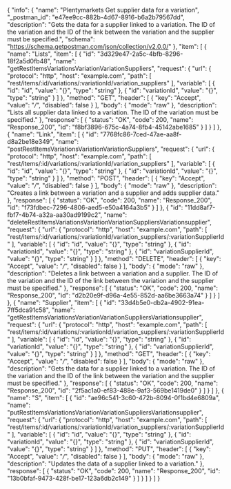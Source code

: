 {
  "info": {
    "name": "Plentymarkets Get supplier data for a variation",
    "_postman_id": "e47ee9cc-882b-4d67-8916-b6a2b79567dd",
    "description": "Gets the data for a supplier linked to a variation. The ID of the variation and the ID of the link between the variation and the supplier must be specified.",
    "schema": "https://schema.getpostman.com/json/collection/v2.0.0/"
  },
  "item": [
    {
      "name": "Lists",
      "item": [
        {
          "id": "3d329e47-2a5c-4bfb-8296-18f2a5d0fb48",
          "name": "getRestItemsVariationsVariationVariationSuppliers",
          "request": {
            "url": {
              "protocol": "http",
              "host": "example.com",
              "path": [
                "rest/items/:id/variations/:variationId/variation_suppliers"
              ],
              "variable": [
                {
                  "id": "id",
                  "value": "{}",
                  "type": "string"
                },
                {
                  "id": "variationId",
                  "value": "{}",
                  "type": "string"
                }
              ]
            },
            "method": "GET",
            "header": [
              {
                "key": "Accept",
                "value": "*/*",
                "disabled": false
              }
            ],
            "body": {
              "mode": "raw"
            },
            "description": "Lists all supplier data linked to a variation. The ID of the variation must be specified."
          },
          "response": [
            {
              "status": "OK",
              "code": 200,
              "name": "Response_200",
              "id": "f8bf3896-675c-4a74-8fb4-45142abe1685"
            }
          ]
        }
      ]
    },
    {
      "name": "Link",
      "item": [
        {
          "id": "7768fc86-7ced-47ae-aa8f-d8a2be18e349",
          "name": "postRestItemsVariationsVariationVariationSuppliers",
          "request": {
            "url": {
              "protocol": "http",
              "host": "example.com",
              "path": [
                "rest/items/:id/variations/:variationId/variation_suppliers"
              ],
              "variable": [
                {
                  "id": "id",
                  "value": "{}",
                  "type": "string"
                },
                {
                  "id": "variationId",
                  "value": "{}",
                  "type": "string"
                }
              ]
            },
            "method": "POST",
            "header": [
              {
                "key": "Accept",
                "value": "*/*",
                "disabled": false
              }
            ],
            "body": {
              "mode": "raw"
            },
            "description": "Creates a link between a variation and a supplier and adds supplier data."
          },
          "response": [
            {
              "status": "OK",
              "code": 200,
              "name": "Response_200",
              "id": "f73fdbec-7296-4806-aed5-e50a4164a3b5"
            }
          ]
        },
        {
          "id": "11dd8af7-fbf7-4b74-a32a-aa30ad9199c2",
          "name": "deleteRestItemsVariationsVariationVariationSuppliersVariationsupplier",
          "request": {
            "url": {
              "protocol": "http",
              "host": "example.com",
              "path": [
                "rest/items/:id/variations/:variationId/variation_suppliers/:variationSupplierId"
              ],
              "variable": [
                {
                  "id": "id",
                  "value": "{}",
                  "type": "string"
                },
                {
                  "id": "variationId",
                  "value": "{}",
                  "type": "string"
                },
                {
                  "id": "variationSupplierId",
                  "value": "{}",
                  "type": "string"
                }
              ]
            },
            "method": "DELETE",
            "header": [
              {
                "key": "Accept",
                "value": "*/*",
                "disabled": false
              }
            ],
            "body": {
              "mode": "raw"
            },
            "description": "Deletes a link between a variation and a supplier. The ID of the variation and the ID of the link between the variation and the supplier must be specified."
          },
          "response": [
            {
              "status": "OK",
              "code": 200,
              "name": "Response_200",
              "id": "d2b20e9f-d96a-4e55-852d-aa6be3663a74"
            }
          ]
        }
      ]
    },
    {
      "name": "Supplier",
      "item": [
        {
          "id": "33d4b5e0-db2a-4902-91ea-7ff5dca91c58",
          "name": "getRestItemsVariationsVariationVariationSuppliersVariationsupplier",
          "request": {
            "url": {
              "protocol": "http",
              "host": "example.com",
              "path": [
                "rest/items/:id/variations/:variationId/variation_suppliers/:variationSupplierId"
              ],
              "variable": [
                {
                  "id": "id",
                  "value": "{}",
                  "type": "string"
                },
                {
                  "id": "variationId",
                  "value": "{}",
                  "type": "string"
                },
                {
                  "id": "variationSupplierId",
                  "value": "{}",
                  "type": "string"
                }
              ]
            },
            "method": "GET",
            "header": [
              {
                "key": "Accept",
                "value": "*/*",
                "disabled": false
              }
            ],
            "body": {
              "mode": "raw"
            },
            "description": "Gets the data for a supplier linked to a variation. The ID of the variation and the ID of the link between the variation and the supplier must be specified."
          },
          "response": [
            {
              "status": "OK",
              "code": 200,
              "name": "Response_200",
              "id": "2f5ac1a0-ef83-488e-9af3-569be1419de0"
            }
          ]
        }
      ]
    },
    {
      "name": "S",
      "item": [
        {
          "id": "ae96c541-3c60-472b-8094-0f1bd4e6809a",
          "name": "putRestItemsVariationsVariationVariationSuppliersVariationsupplier",
          "request": {
            "url": {
              "protocol": "http",
              "host": "example.com",
              "path": [
                "rest/items/:id/variations/:variationId/variation_suppliers/:variationSupplierId"
              ],
              "variable": [
                {
                  "id": "id",
                  "value": "{}",
                  "type": "string"
                },
                {
                  "id": "variationId",
                  "value": "{}",
                  "type": "string"
                },
                {
                  "id": "variationSupplierId",
                  "value": "{}",
                  "type": "string"
                }
              ]
            },
            "method": "PUT",
            "header": [
              {
                "key": "Accept",
                "value": "*/*",
                "disabled": false
              }
            ],
            "body": {
              "mode": "raw"
            },
            "description": "Updates the data of a supplier linked to a variation."
          },
          "response": [
            {
              "status": "OK",
              "code": 200,
              "name": "Response_200",
              "id": "13b0bfaf-9473-428f-be17-123a6db2c149"
            }
          ]
        }
      ]
    }
  ]
}